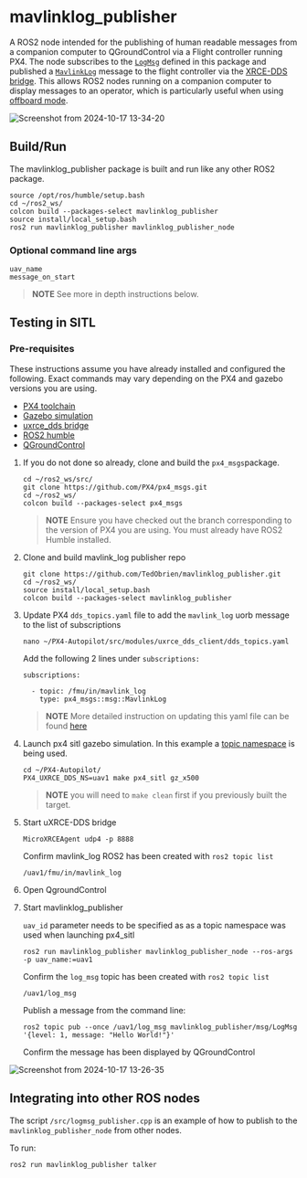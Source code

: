 # mavlinklog_publisher

A ROS2 node intended for the publishing of human readable messages from a companion computer to QGroundControl via a Flight controller running PX4. The node subscribes to the [`LogMsg`](https://github.com/TedObrien/mavlinklog_publisher/blob/main/msg/LogMsg.msg) defined in this package and published a [`MavlinkLog`](https://github.com/PX4/px4_msgs/blob/main/msg/MavlinkLog.msg) message to the flight controller via the [XRCE-DDS bridge](https://docs.px4.io/main/en/middleware/uxrce_dds.html). This allows ROS2 nodes running on a companion computer to display messages to an operator, which is particularly useful when using [offboard mode](https://docs.px4.io/main/en/flight_modes/offboard.html).


![Screenshot from 2024-10-17 13-34-20](https://github.com/user-attachments/assets/c8777135-d031-45c0-a41f-0fd3fdcd7339)

## Build/Run

The mavlinklog_publisher package is built and run like any other ROS2 package.
```
source /opt/ros/humble/setup.bash 
cd ~/ros2_ws/
colcon build --packages-select mavlinklog_publisher
source install/local_setup.bash
ros2 run mavlinklog_publisher mavlinklog_publisher_node
```
### Optional command line args
```
uav_name 
message_on_start
```

> **NOTE**
>See more in depth instructions below.

## Testing in SITL

### Pre-requisites
These instructions assume you have already installed and configured the following. Exact commands may vary depending on the PX4 and gazebo versions you are using.

- [PX4 toolchain](https://docs.px4.io/main/en/dev_setup/dev_env.html)
- [Gazebo simulation](https://docs.px4.io/main/en/sim_gazebo_gz/)
- [uxrce_dds bridge](https://docs.px4.io/main/en/middleware/uxrce_dds.html)
- [ROS2 humble](https://docs.ros.org/en/humble/Installation.html)
- [QGroundControl](https://qgroundcontrol.com/downloads/)

1. If you do not done so already, clone and build the `px4_msgs`package.

      ```
      cd ~/ros2_ws/src/
      git clone https://github.com/PX4/px4_msgs.git
      cd ~/ros2_ws/
      colcon build --packages-select px4_msgs
      ```
      > **NOTE**
      > Ensure you have checked out the branch corresponding to the version of PX4 you are using. You must already have ROS2 Humble installed.

2. Clone and build  mavlink_log publisher repo
      ```
      git clone https://github.com/TedObrien/mavlinklog_publisher.git
      cd ~/ros2_ws/
      source install/local_setup.bash 
      colcon build --packages-select mavlinklog_publisher
      ```


3. Update PX4 `dds_topics.yaml` file  to add the `mavlink_log` uorb message to the list of subscriptions

    ```
    nano ~/PX4-Autopilot/src/modules/uxrce_dds_client/dds_topics.yaml
    ```
    Add the following 2 lines under `subscriptions:`
    ```
    subscriptions:

      - topic: /fmu/in/mavlink_log
        type: px4_msgs::msg::MavlinkLog

    ```
     >**NOTE**
     > More detailed instruction on updating this yaml file can be found [here](https://docs.px4.io/main/en/middleware/uxrce_dds.html#dds-topics-yaml)


4. Launch px4 sitl gazebo simulation. In this example a [topic namespace](https://docs.px4.io/main/en/middleware/uxrce_dds.html#customizing-the-topic-namespace) is being used.

    ```
    cd ~/PX4-Autopilot/
    PX4_UXRCE_DDS_NS=uav1 make px4_sitl gz_x500 
    ```
    >**NOTE**
    > you will need to `make clean` first if you previously built the target.

5. Start uXRCE-DDS bridge

    ```
    MicroXRCEAgent udp4 -p 8888
    ```
    Confirm mavlink_log ROS2 has been created with `ros2 topic list`

    ```
    /uav1/fmu/in/mavlink_log
    ```

6. Open QgroundControl

7. Start mavlinklog_publisher

    `uav_id` parameter needs to be specified as as a topic namespace was used when launching px4_sitl

    ```
    ros2 run mavlinklog_publisher mavlinklog_publisher_node --ros-args -p uav_name:=uav1

    ```
    Confirm the `log_msg` topic has been created with `ros2 topic list`

    ```
    /uav1/log_msg
    ```

    Publish a  message from the command line:
    ```
    ros2 topic pub --once /uav1/log_msg mavlinklog_publisher/msg/LogMsg '{level: 1, message: "Hello World!"}'
    ```
    Confirm the message has been displayed by QGroundControl


![Screenshot from 2024-10-17 13-26-35](https://github.com/user-attachments/assets/4df62a5a-d4e9-45c8-b701-9b48e8c61f33)

## Integrating into other ROS nodes

The script `/src/logmsg_publisher.cpp` is an example of how to publish to the `mavlinklog_publisher_node` from other nodes. 

To run:

```
ros2 run mavlinklog_publisher talker
```
